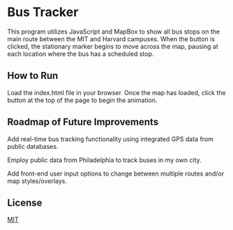 # Bus Tracker

This program utilizes JavaScript and MapBox to show all bus stops on the main route between the MIT and Harvard campuses. When the button is clicked, the stationary marker begins to move across the map, pausing at each location where the bus has a scheduled stop.

## How to Run

Load the index.html file in your browser. Once the map has loaded, click the button at the top of the page to begin the animation.

## Roadmap of Future Improvements

Add real-time bus tracking functionality using integrated GPS data from public databases.

Employ public data from Philadelphia to track buses in my own city.

Add front-end user input options to change between multiple routes and/or map styles/overlays.

## License
[MIT](https://choosealicense.com/licenses/mit/)

